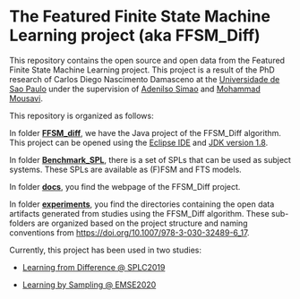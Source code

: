 

# The Featured Finite State Machine Learning project (aka FFSM_Diff)

This repository contains the open source and open data from the Featured Finite State Machine Learning project.
This project is a result of the PhD research of Carlos Diego Nascimento Damasceno at the [Universidade de Sao Paulo](https://www.icmc.usp.br/) under the supervision of 
[Adenilso Simao](https://scholar.google.com/citations?user=gdT5wnMAAAAJ&hl=en) and [Mohammad Mousavi](https://scholar.google.com/citations?user=KtpGCS4AAAAJ&hl=en).

This repository is organized as follows:

In folder **[FFSM_diff](https://github.com/damascenodiego/learningFFSM/tree/master/FFSM_diff)**, we have the Java project of the FFSM_Diff algorithm. 
This project can be opened using the [Eclipse IDE](https://www.eclipse.org/ide) and [JDK version 1.8](https://www.oracle.com/technetwork/java/javase/downloads/jdk8-downloads-2133151.html).

In folder **[Benchmark_SPL](https://github.com/damascenodiego/learningFFSM/tree/master/FFSM_diff/Benchmark_SPL)**, there is a set of SPLs that can be used as subject systems. These SPLs are available as (F)FSM and FTS models.

In folder **[docs](https://github.com/damascenodiego/learningFFSM/tree/master/docs)**, you find the webpage of the FFSM_Diff project.


In folder **[experiments](https://github.com/damascenodiego/learningFFSM/tree/master/experiments)**, you find the directories containing the open data artifacts generated from studies using the FFSM_Diff algorithm.
These sub-folders are organized based on the project structure and naming conventions from https://doi.org/10.1007/978-3-030-32489-6_17.

Currently, this project has been used in two studies:

- [Learning from Difference @ SPLC2019](https://github.com/damascenodiego/learningFFSM/tree/master/experiments/splc2019)

- [Learning by Sampling @ EMSE2020](https://github.com/damascenodiego/learningFFSM/tree/master/experiments/emse2020)